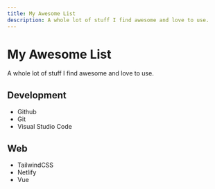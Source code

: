```yaml
---
title: My Awesome List
description: A whole lot of stuff I find awesome and love to use.
---
```


# My Awesome List

A whole lot of stuff I find awesome and love to use.

## Development

- Github
- Git
- Visual Studio Code
## Web

- TailwindCSS
- Netlify
- Vue

